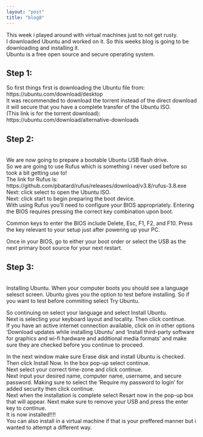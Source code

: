 ```yaml
---
layout: "post"
title: "blog8"
---
```


<p>This week i played around with virtual machines just to not get rusty.<br>
I downloaded Ubuntu and worked on it. So this weeks blog is going to be downloading and installing it.<br>
Ubuntu is a free open source and secure operating system. 
</p>
<p>
<h2>Step 1:</h2>
So first things first is downloading the Ubuntu file from: <br>
 https://ubuntu.com/download/desktop <br>
 It was recommended to download the torrent instead of the direct download it will secure that you have a complete transfer of the Ubuntu ISO. <br>(This link is for the torrent download):<br>https://ubuntu.com/download/alternative-downloads<br>
</p>
<p>
<h2>Step 2:</h2>
<br>We are now going to prepare a bootable Ubuntu USB flash drive.<br>
So we are going to use Rufus which is something i never used before so took a bit getting use to!<br>
 The link for Rufus is: https://github.com/pbatard/rufus/releases/download/v3.8/rufus-3.8.exe <br>
 Next: click select to open the Ubuntu ISO.<br>
 Next: click start to begin preparing the boot device.<br>
With using Rufus you’ll need to configure your BIOS appropriately. Entering the BIOS requires pressing the correct key combination upon boot.<br>

Common keys to enter the BIOS include Delete, Esc, F1, F2, and F10. Press the key relevant to your setup just after powering up your PC.<br>

Once in your BIOS, go to either your boot order or select the USB as the next primary boot source for your next restart.<br>
</p>
<p>
<h2>Step 3:</h2><br>
Installing Ubuntu. When your computer boots you should see a language selesct screen. Ubuntu gives you the option to test before installing. So if you want to test before commiting select Try Ubuntu.<br>

So continuing on select your language and select Install Ubuntu.<br>
Next is selecting your keyboard layout and locality. Then click continue.<br>
 If you have an active internet connection available, click on in other options ‘Download updates while installing Ubuntu’ and ‘Install third-party software for graphics and wi-fi hardware and additional media formats’ and make sure they are checked before you continue to proceed. <br>

 In the next window make sure Erase disk and install Ubuntu is checked. Then click Install Now. In the  box pop-up select continue. <br>
 Next select your correct time-zone and click continue. <br>
Next input your desired name, computer name, username, and secure password. Making sure to select the ‘Require my password to login’ for added security then click continue.<br>
Next when the installation is complete select Resart now in the pop-up box that will appear. Next make sure to remove your USB and press the enter key to continue. <br>
It is now installed!!!!<br>
You can also install in a virtual machine if that is your preffered manner but i wanted to attempt a different way.
</p>